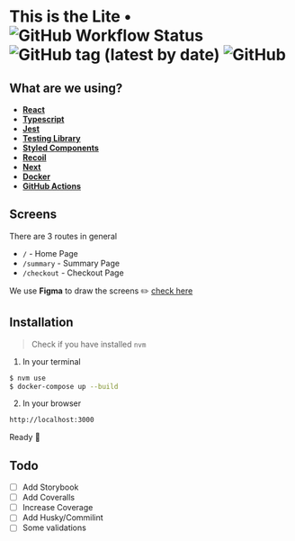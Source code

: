# This is the Lite • ![GitHub Workflow Status](https://img.shields.io/github/workflow/status/gabrielferreiraa/lite/Lite%20CI?color=%234076FA) ![GitHub tag (latest by date)](https://img.shields.io/github/v/tag/gabrielferreiraa/lite?color=%234076FA) ![GitHub](https://img.shields.io/github/license/gabrielferreiraa/lite?color=%234076FA)

## What are we using?

- [**React**](https://reactjs.org/)
- [**Typescript**](https://www.typescriptlang.org/)
- [**Jest**](https://jestjs.io/)
- [**Testing Library**](https://jestjs.io/)
- [**Styled Components**](https://styled-components.com/)
- [**Recoil**](https://recoiljs.org/)
- [**Next**](https://nextjs.org/)
- [**Docker**](https://www.docker.com/)
- [**GitHub Actions**](https://github.com/features/actions)

## Screens

There are 3 routes in general
- `/` - Home Page
- `/summary` - Summary Page
- `/checkout` - Checkout Page

We use **Figma** to draw the screens :pencil2:  [check here](https://www.figma.com/file/bSAxiXyPs5kIxBrla8NN6n/Lite?node-id=3%3A2)

## Installation

> Check if you have installed `nvm`

1. In your terminal
```sh
$ nvm use
$ docker-compose up --build
```

2. In your browser
```sh
http://localhost:3000
```

Ready :rocket:

## Todo
- [ ] Add Storybook
- [ ] Add Coveralls
- [ ] Increase Coverage
- [ ] Add Husky/Commilint
- [ ] Some validations
